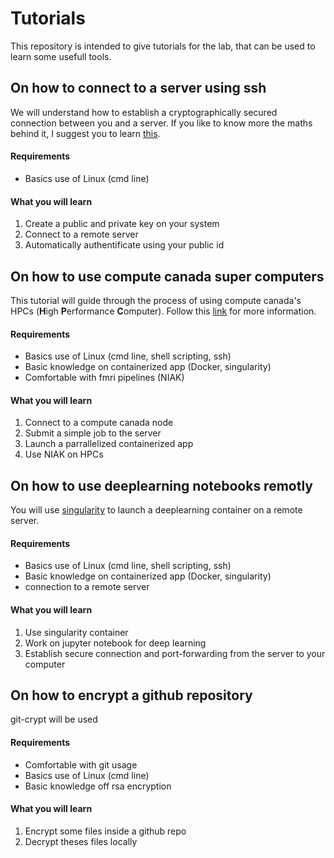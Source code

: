 # Tutorials
This repository is intended to give tutorials for the lab, that can be used to learn some usefull tools.

## On how to connect to a server using ssh
We will understand how to establish a cryptographically secured connection between you and a server.
If you like to know more the maths behind it, I suggest you to learn [this](https://nrich.maths.org/2200).

#### Requirements
- Basics use of Linux (cmd line)

#### What you will learn
1. Create a public and private key on your system
2. Connect to a remote server
2. Automatically authentificate using your public id

## On how to use compute canada super computers
This tutorial will guide through the process of using compute canada's HPCs (**H**igh **P**erformance **C**omputer).
Follow this [link](https://docs.computecanada.ca/wiki/Getting_Started) for more information.

#### Requirements
- Basics use of Linux (cmd line, shell scripting, ssh)
- Basic knowledge on containerized app (Docker, singularity)
- Comfortable with fmri pipelines (NIAK)

#### What you will learn
1. Connect to a compute canada node
2. Submit a simple job to the server
3. Launch a parrallelized containerized app
4. Use NIAK on HPCs

## On how to use deeplearning notebooks remotly
You will use [singularity](https://singularity.lbl.gov/) to launch a deeplearning container on a remote server.

#### Requirements
- Basics use of Linux (cmd line, shell scripting, ssh)
- Basic knowledge on containerized app (Docker, singularity)
- connection to a remote server

#### What you will learn
1. Use singularity container
2. Work on jupyter notebook for deep learning
3. Establish secure connection and port-forwarding from the server to your computer

## On how to encrypt a github repository
git-crypt will be used

#### Requirements
- Comfortable with git usage
- Basics use of Linux (cmd line)
- Basic knowledge off rsa encryption

#### What you will learn
1. Encrypt some files inside a github repo
2. Decrypt theses files locally
